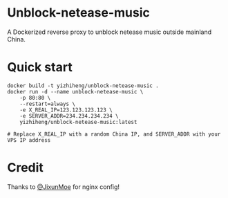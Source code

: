 # Unblock-netease-music

A Dockerized reverse proxy to unblock netease music outside mainland China.

# Quick start
```console
docker build -t yizhiheng/unblock-netease-music .
docker run -d --name unblock-netease-music \
    -p 80:80 \
    --restart=always \
    -e X_REAL_IP=123.123.123.123 \
    -e SERVER_ADDR=234.234.234.234 \
    yizhiheng/unblock-netease-music:latest

# Replace X_REAL_IP with a random China IP, and SERVER_ADDR with your VPS IP address

```

# Credit
Thanks to [@JixunMoe](https://github.com/JixunMoe) for nginx config!
